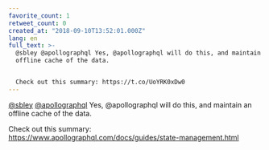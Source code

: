 ```yaml
---
favorite_count: 1
retweet_count: 0
created_at: "2018-09-10T13:52:01.000Z"
lang: en
full_text: >-
  @sbley @apollographql Yes, @apollographql will do this, and maintain an
  offline cache of the data. 


  Check out this summary: https://t.co/UoYRK0xDw0
---
```


[@sbley](https://twitter.com/sbley)
[@apollographql](https://twitter.com/apollographql) Yes, @apollographql will do
this, and maintain an offline cache of the data.

Check out this summary:
<https://www.apollographql.com/docs/guides/state-management.html>
